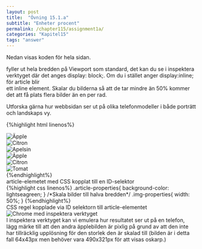 ```yaml
---
layout: post
title:  "Övning 15.1.a"
subtitle: "Enheter procent"
permalink: /chapter115/assignment1a/
categories: "Kapitel15"
tags: "answer"
---
```

Nedan visas koden för hela sidan. <article> fyller ut hela bredden på Viewport som standard, det kan du se i inspektera verktyget där det anges display: block;. Om du i stället anger display:inline; för article blir <article> ett inline element. Skalar du bilderna så att de tar mindre än 50% kommer det att få plats flera bilder än en per rad.  

Utforska gärna hur webbsidan ser ut på olika telefonmodeller i både porträtt och landskaps vy.

{%highlight html linenos%}
<!DOCTYPE html>
<html lang="sv">
<head>
  <meta charset="utf-8">
  <meta name="description" content="Mall">
  <meta name="author" content="fnamn enamn">
  <link rel="stylesheet" href="style.css">
  <title>Uppgift 14.1.a</title>
</head>
<body>
  <main>
    <section class="section-properties">
      <article class="article-properties">
        <img class="img-properties" src="images/fruit-apple.jpg" alt="Äpple">
      </article>
      <article class="article-properties">
        <img class="img-properties" src="images/fruit-apple-th.png" alt="Citron">
      </article>
      <article class="article-properties">
        <img class="img-properties" src="images/fruit-orange.jpg" alt="Apelsin">
      </article>
      <article class="article-properties">
        <img class="img-properties" src="images/fruit-orange-th.jpg" alt="Äpple">
      </article>
      <article class="article-properties">
        <img class="img-properties" src="images/fruit-tomatoes-th.jpg" alt="Citron">
      </article>
      <article class="article-properties">
        <img class="img-properties" src="images/fruit-tomato.jpg" alt="Tomat">
      </article>
    </section>
  </main>
</body>
</html>
{%endhighlight%}
<figcaption>article-elemetet med CSS kopplat till en ID-selektor</figcaption>
{%highlight css linenos%}
.article-properties{
  background-color: lightseagreen;
}
/*Skala bilder till halva bredden*/
.img-properties{
    width: 50%;
}
{%endhighlight%}
<figcaption>CSS regel kopplade via ID selektorn till article-elementet</figcaption>
<img src="{{ site.url | append:site.baseurl}}/assets/images/chapter15-assignment1a.PNG" alt="Chrome med inspektera verktyget"/>
<figcaption>I inspektera verktyget kan vi emulera hur resultatet ser ut på en telefon, lägg märke till att den andra äpplebilden är pixlig på grund av att den inte har tillräcklig upplösning för den storlek den är skalad till (bilden är i detta fall 64x43px men behöver vara 490x321px för att visas oskarp.) </figcaption>
